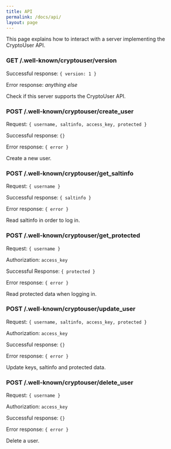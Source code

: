 ```yaml
---
title: API
permalink: /docs/api/
layout: page
---
```


This page explains how to interact with a server implementing the CryptoUser API.

### GET /.well-known/cryptouser/version

Successful response: `{ version: 1 }`

Error response: *anything else*

Check if this server supports the CryptoUser API.

### POST /.well-known/cryptouser/create_user

Request: `{ username, saltinfo, access_key, protected }`

Successful response: `{}`

Error response: `{ error }`

Create a new user.

### POST /.well-known/cryptouser/get_saltinfo

Request: `{ username }`

Successful response: `{ saltinfo }`

Error response: `{ error }`

Read saltinfo in order to log in.

### POST /.well-known/cryptouser/get_protected

Request: `{ username }`

Authorization: `access_key`

Successful Response: `{ protected }`

Error response: `{ error }`

Read protected data when logging in.

### POST /.well-known/cryptouser/update_user

Request: `{ username, saltinfo, access_key, protected }`

Authorization: `access_key`

Successful response: `{}`

Error response: `{ error }`

Update keys, saltinfo and protected data.

### POST /.well-known/cryptouser/delete_user

Request: `{ username }`

Authorization: `access_key`

Successful response: `{}`

Error response: `{ error }`

Delete a user.
